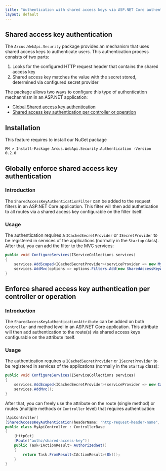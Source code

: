 ```yaml
---
title: "Authentication with shared access keys via ASP.NET Core authentication filters"
layout: default
---
```


## Shared access key authentication

The `Arcus.WebApi.Security` package provides an mechanism that uses shared access keys to authenticate users.
This authentication process consists of two parts:

1. Looks for the configured HTTP request header that contains the shared access key
2. Shared access key matches the value with the secret stored, determined via configured secret provider

The package allows two ways to configure this type of authentication mechanmism in an <span>ASP.NET</span> application:
- [Global Shared access key authentication](#globally-enforce-shared-access-key-authentication)
- [Shared access key authentication per controller or operation](#enforce-shared-access-key-authentication-per-controller-or-operation)

## Installation

This feature requires to install our NuGet package

```shell
PM > Install-Package Arcus.WebApi.Security.Authentication -Version 0.2.0
```

## Globally enforce shared access key authentication

### Introduction

The `SharedAccessKeyAuthenticationFilter` can be added to the request filters in an <span>ASP.NET</span> Core application.
This filter will then add authetication to all routes via a shared access key configurable on the filter itself.

### Usage

The authentication requires a `ICachedSecretProvider` or `ISecretProvider` to be registered in services of the applications (normally in the `Startup` class).
After that, you can add the filter to the MVC services:

```csharp
public void ConfigureServices(IServiceCollections services)
{
    services.AddScoped<ICachedSecretProvider>(serviceProvider => new MyCachedSecretProvider());
    services.AddMvc(options => options.Filters.Add(new SharedAccessKeyAuthenticationFilter(headerName: "http-request-header-name", secretName: "shared-access-key-name")));
}
```

## Enforce shared access key authentication per controller or operation

### Introduction

The `SharedAccessKeyAuthenticationAttribute` can be added on both `Controller` and method level in an <span>ASP.NET</span> Core application.
This attribute will then add authentication to the route(s) via shared access keys configurable on the attribute itself.

### Usage

The authentication requires a `ICachedSecretProvider` or `ISecretProvider` to be registered in services of the applications (normally in the `Startup` class):

```csharp
public void ConfigureServices(IServiceCollections services)
{
    services.AddScoped<ICachedSecretProvider>(serviceProvider => new CachedSecretProvider(new MySecretProvider()));
    services.AddMvc();
}
```

After that, you can freely use the attribute on the route (single method) or routes (multiple methods or `Controller` level) that requires authentication:

```csharp
[ApiController]
[SharedAccessKeyAuthentication(headerName: "http-request-header-name", secretName: "shared-access-key-name")]
public class MyApiController : ControllerBase
{
    [HttpGet]
    [Route("authz/shared-access-key")]
    public Task<IActionResult> AuthorizedGet()
    {
        return Task.FromResult<IActionResult>(Ok());
    }
}
```